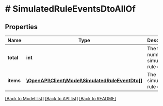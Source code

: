 # # SimulatedRuleEventsDtoAllOf

## Properties

Name | Type | Description | Notes
------------ | ------------- | ------------- | -------------
**total** | **int** | The total number of simulated rule events. |
**items** | [**\OpenAPI\Client\Model\SimulatedRuleEventDto[]**](SimulatedRuleEventDto.md) | The simulated rule events. |

[[Back to Model list]](../../README.md#models) [[Back to API list]](../../README.md#endpoints) [[Back to README]](../../README.md)
